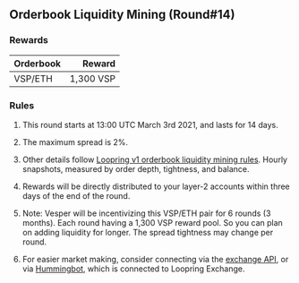 ## Orderbook Liquidity Mining (Round#14)


### Rewards

 | **Orderbook** | **Reward** |
| :--- | ---: |
| VSP/ETH | 1,300 VSP|

### Rules

1) This round starts at 13:00 UTC March 3rd 2021, and lasts for 14 days.

2) The maximum spread is 2%.

3) Other details follow [Loopring v1 orderbook liquidity mining rules](https://medium.com/loopring-protocol/loopring-exchange-liquidity-mining-competition-748917b277e6). Hourly snapshots, measured by order depth, tightness, and balance.

4) Rewards will be directly distributed to your layer-2 accounts within three days of the end of the round.

5) Note: Vesper will be incentivizing this VSP/ETH pair for 6 rounds (3 months). Each round having a 1,300 VSP reward pool. So you can plan on adding liquidity for longer. The spread tightness may change per round.

6) For easier market making, consider connecting via the [exchange API](https://docs3.loopring.io/en/), or via [Hummingbot](https://docs.hummingbot.io/exchange-connectors/loopring/), which is connected to Loopring Exchange.

